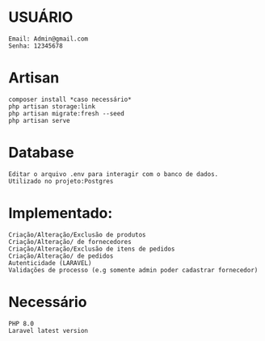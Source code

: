 # USUÁRIO
    Email: Admin@gmail.com
    Senha: 12345678

# Artisan
    composer install *caso necessário*
    php artisan storage:link
    php artisan migrate:fresh --seed
    php artisan serve
# Database
    Editar o arquivo .env para interagir com o banco de dados.
    Utilizado no projeto:Postgres

# Implementado:
    Criação/Alteração/Exclusão de produtos
    Criação/Alteração/ de fornecedores
    Criação/Alteração/Exclusão de itens de pedidos
    Criação/Alteração/ de pedidos
    Autenticidade (LARAVEL)
    Validações de processo (e.g somente admin poder cadastrar fornecedor)

# Necessário
    PHP 8.0
    Laravel latest version


